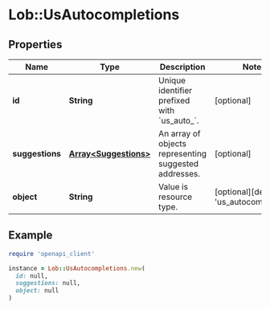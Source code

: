 # Lob::UsAutocompletions

## Properties

| Name | Type | Description | Notes |
| ---- | ---- | ----------- | ----- |
| **id** | **String** | Unique identifier prefixed with &#x60;us_auto_&#x60;. | [optional] |
| **suggestions** | [**Array&lt;Suggestions&gt;**](Suggestions.md) | An array of objects representing suggested addresses.  | [optional] |
| **object** | **String** | Value is resource type. | [optional][default to &#39;us_autocompletion&#39;] |

## Example

```ruby
require 'openapi_client'

instance = Lob::UsAutocompletions.new(
  id: null,
  suggestions: null,
  object: null
)
```

